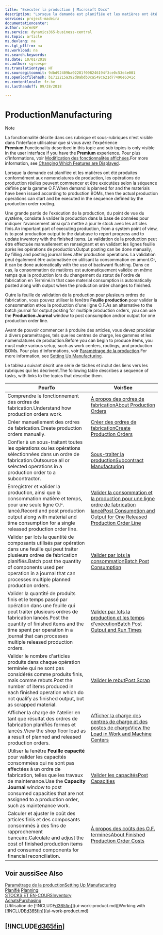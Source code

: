 ```yaml
---
title: "Exécuter la production | Microsoft Docs"
description: "Lorsque la demande est planifiée et les matières ont été produites conformément aux nomenclatures de production, les opérations de production réelles peuvent commencer et être exécutées selon la séquence définie par la gamme O.F."
services: project-madeira
documentationcenter: 
author: SorenGP
ms.service: dynamics365-business-central
ms.topic: article
ms.devlang: na
ms.tgt_pltfrm: na
ms.workload: na
ms.search.keywords: 
ms.date: 10/01/2018
ms.author: sgroespe
ms.translationtype: HT
ms.sourcegitcommit: 9dbd92409ba02281f008246194f3ce0c53e4e001
ms.openlocfilehash: b1712215a392d8abdb0ca549c621d77490e6341c
ms.contentlocale: fr-be
ms.lasthandoff: 09/28/2018

---
```

# <a name="manufacturing"></a><span data-ttu-id="a66fc-103">Production</span><span class="sxs-lookup"><span data-stu-id="a66fc-103">Manufacturing</span></span>
> [!NOTE]
> <span data-ttu-id="a66fc-104">La fonctionnalité décrite dans ces rubrique et sous-rubriques n'est visible dans l'interface utilisateur que si vous avez l'expérience **Premium**.</span><span class="sxs-lookup"><span data-stu-id="a66fc-104">Functionality described in this topic and sub topics is only visible in the user interface if you have the **Premium** experience.</span></span> <span data-ttu-id="a66fc-105">Pour plus d'informations, voir [Modification des fonctionnalités affichées](ui-experiences.md).</span><span class="sxs-lookup"><span data-stu-id="a66fc-105">For more information, see [Changing Which Features are Displayed](ui-experiences.md).</span></span>

<span data-ttu-id="a66fc-106">Lorsque la demande est planifiée et les matières ont été produites conformément aux nomenclatures de production, les opérations de production réelles peuvent commencer et être exécutées selon la séquence définie par la gamme O.F.</span><span class="sxs-lookup"><span data-stu-id="a66fc-106">When demand is planned for and the materials have been issued according to production BOMs, then the actual production operations can start and be executed in the sequence defined by the production order routing.</span></span>  

<span data-ttu-id="a66fc-107">Une grande partie de l'exécution de la production, du point de vue du système, consiste à valider la production dans la base de données pour indiquer l'avancement ainsi qu'à mettre à jour le stock avec les articles finis.</span><span class="sxs-lookup"><span data-stu-id="a66fc-107">An important part of executing production, from a system point of view, is to post production output to the database to report progress and to update inventory with the finished items.</span></span> <span data-ttu-id="a66fc-108">La validation de la production peut être effectuée manuellement en renseignant et en validant les lignes feuille après les opérations de production.</span><span class="sxs-lookup"><span data-stu-id="a66fc-108">Output posting can be done manually, by filling and posting journal lines after production operations.</span></span> <span data-ttu-id="a66fc-109">La validation peut également être automatisée en utilisant la consommation en amont.</span><span class="sxs-lookup"><span data-stu-id="a66fc-109">Or, it can be done automatically with the use of backward flushing.</span></span> <span data-ttu-id="a66fc-110">Dans ce cas, la consommation de matières est automatiquement validée en même temps que la production lors du changement du statut de l'ordre de fabrication en Terminé.</span><span class="sxs-lookup"><span data-stu-id="a66fc-110">In that case material consumption is automatically posted along with output when the production order changes to finished.</span></span>  

<span data-ttu-id="a66fc-111">Outre la feuille de validation de la production pour plusieurs ordres de fabrication, vous pouvez utiliser la fenêtre **Feuille production** pour valider la consommation et/ou la production d'une ligne O.F.</span><span class="sxs-lookup"><span data-stu-id="a66fc-111">As an alternative to the batch journal for output posting for multiple production orders, you can use the **Production Journal** window to post consumption and/or output for one production order line.</span></span>

<span data-ttu-id="a66fc-112">Avant de pouvoir commencer à produire des articles, vous devez procéder à divers paramétrages, tels que les centres de charge, les gammes et les nomenclatures de production.</span><span class="sxs-lookup"><span data-stu-id="a66fc-112">Before you can begin to produce items, you must make various setup, such as work centers, routings, and production BOMs.</span></span> <span data-ttu-id="a66fc-113">Pour plus d'informations, voir [Paramétrage de la production](production-configure-production-processes.md).</span><span class="sxs-lookup"><span data-stu-id="a66fc-113">For more information, see [Setting Up Manufacturing](production-configure-production-processes.md).</span></span>

<span data-ttu-id="a66fc-114">Le tableau suivant décrit une série de tâches et inclut des liens vers les rubriques qui les décrivent.</span><span class="sxs-lookup"><span data-stu-id="a66fc-114">The following table describes a sequence of tasks, with links to the topics that describe them.</span></span>   

|<span data-ttu-id="a66fc-115">**Pour**</span><span class="sxs-lookup"><span data-stu-id="a66fc-115">**To**</span></span>|<span data-ttu-id="a66fc-116">**Voir**</span><span class="sxs-lookup"><span data-stu-id="a66fc-116">**See**</span></span>|  
|------------|-------------|  
|<span data-ttu-id="a66fc-117">Comprendre le fonctionnement des ordres de fabrication.</span><span class="sxs-lookup"><span data-stu-id="a66fc-117">Understand how production orders work.</span></span>|[<span data-ttu-id="a66fc-118">À propos des ordres de fabrication</span><span class="sxs-lookup"><span data-stu-id="a66fc-118">About Production Orders</span></span>](production-about-production-orders.md)|
|<span data-ttu-id="a66fc-119">Créer manuellement des ordres de fabrication.</span><span class="sxs-lookup"><span data-stu-id="a66fc-119">Create production orders manually.</span></span>|[<span data-ttu-id="a66fc-120">Créer des ordres de fabrication</span><span class="sxs-lookup"><span data-stu-id="a66fc-120">Create Production Orders</span></span>](production-how-to-create-production-orders.md)|
|<span data-ttu-id="a66fc-121">Confier à un sous-traitant toutes les opérations ou les opérations sélectionnées dans un ordre de fabrication.</span><span class="sxs-lookup"><span data-stu-id="a66fc-121">Outsource all or selected operations in a production order to a subcontractor.</span></span>|[<span data-ttu-id="a66fc-122">Sous-traiter la production</span><span class="sxs-lookup"><span data-stu-id="a66fc-122">Subcontract Manufacturing</span></span>](production-how-to-subcontract-manufacturing.md)|
|<span data-ttu-id="a66fc-123">Enregistrer et valider la production, ainsi que la consommation matière et temps, pour une seule ligne O.F. lancé.</span><span class="sxs-lookup"><span data-stu-id="a66fc-123">Record and post production output along with material and time consumption for a single released production order line.</span></span>|[<span data-ttu-id="a66fc-124">Valider la consommation et la production pour une ligne ordre de fabrication lancé</span><span class="sxs-lookup"><span data-stu-id="a66fc-124">Post Consumption and Output for One Released Production Order Line</span></span>](production-how-to-register-consumption-and-output.md)|  
|<span data-ttu-id="a66fc-125">Valider par lots la quantité de composants utilisés par opération dans une feuille qui peut traiter plusieurs ordres de fabrication planifiés.</span><span class="sxs-lookup"><span data-stu-id="a66fc-125">Batch post the quantity of components used per operation in a journal that can processes multiple planned production orders.</span></span>|[<span data-ttu-id="a66fc-126">Valider par lots la consommation</span><span class="sxs-lookup"><span data-stu-id="a66fc-126">Batch Post Consumption</span></span>](production-how-to-post-consumption.md)|
|<span data-ttu-id="a66fc-127">Valider la quantité de produits finis et le temps passé par opération dans une feuille qui peut traiter plusieurs ordres de fabrication lancés.</span><span class="sxs-lookup"><span data-stu-id="a66fc-127">Post the quantity of finished items and the time spent per operation in a journal that can processes multiple released production orders.</span></span>|[<span data-ttu-id="a66fc-128">Valider par lots la production et les temps d'exécution</span><span class="sxs-lookup"><span data-stu-id="a66fc-128">Batch Post Output and Run Times</span></span>](production-how-to-post-output-quantity.md)|  
|<span data-ttu-id="a66fc-129">Valider le nombre d'articles produits dans chaque opération terminée qui ne sont pas considérés comme produits finis, mais comme rebuts.</span><span class="sxs-lookup"><span data-stu-id="a66fc-129">Post the number of items produced in each finished operation which do not qualify as finished output, but as scrapped material.</span></span>|[<span data-ttu-id="a66fc-130">Valider le rebut</span><span class="sxs-lookup"><span data-stu-id="a66fc-130">Post Scrap</span></span>](production-how-to-post-scrap.md)|
|<span data-ttu-id="a66fc-131">Afficher la charge de l'atelier en tant que résultat des ordres de fabrication planifiés fermes et lancés.</span><span class="sxs-lookup"><span data-stu-id="a66fc-131">View the shop floor load as a result of planned and released production orders.</span></span>|[<span data-ttu-id="a66fc-132">Afficher la charge des centres de charge et des postes de charge</span><span class="sxs-lookup"><span data-stu-id="a66fc-132">View the Load in Work and Machine Centers</span></span>](production-how-to-view-the-load-on-work-centers.md)|      
|<span data-ttu-id="a66fc-133">Utiliser la fenêtre **Feuille capacité** pour valider les capacités consommées qui ne sont pas affectées à un ordre de fabrication, telles que les travaux de maintenance.</span><span class="sxs-lookup"><span data-stu-id="a66fc-133">Use the **Capacity Journal** window to post consumed capacities that are not assigned to a production order, such as maintenance work.</span></span>|[<span data-ttu-id="a66fc-134">Valider les capacités</span><span class="sxs-lookup"><span data-stu-id="a66fc-134">Post Capacities</span></span>](production-how-to-post-capacities.md)|  
|<span data-ttu-id="a66fc-135">Calculer et ajuster le coût des articles finis et des composants consommés à des fins de rapprochement bancaire.</span><span class="sxs-lookup"><span data-stu-id="a66fc-135">Calculate and adjust the cost of finished production items and consumed components for financial reconciliation.</span></span>|[<span data-ttu-id="a66fc-136">À propos des coûts des O.F. terminés</span><span class="sxs-lookup"><span data-stu-id="a66fc-136">About Finished Production Order Costs</span></span>](finance-about-finished-production-order-costs.md)|  

## <a name="see-also"></a><span data-ttu-id="a66fc-137">Voir aussi</span><span class="sxs-lookup"><span data-stu-id="a66fc-137">See Also</span></span>  
[<span data-ttu-id="a66fc-138">Paramétrage de la production</span><span class="sxs-lookup"><span data-stu-id="a66fc-138">Setting Up Manufacturing</span></span>](production-configure-production-processes.md)  
<span data-ttu-id="a66fc-139">[Planifié](production-planning.md)    </span><span class="sxs-lookup"><span data-stu-id="a66fc-139">[Planning](production-planning.md)    </span></span>  
[<span data-ttu-id="a66fc-140">STOCKS ET EN-COURS</span><span class="sxs-lookup"><span data-stu-id="a66fc-140">Inventory</span></span>](inventory-manage-inventory.md)  
[<span data-ttu-id="a66fc-141">Achats</span><span class="sxs-lookup"><span data-stu-id="a66fc-141">Purchasing</span></span>](purchasing-manage-purchasing.md)  
<span data-ttu-id="a66fc-142">[Utilisation de [!INCLUDE[d365fin](includes/d365fin_md.md)]](ui-work-product.md)</span><span class="sxs-lookup"><span data-stu-id="a66fc-142">[Working with [!INCLUDE[d365fin](includes/d365fin_md.md)]](ui-work-product.md)</span></span>

## [!INCLUDE[d365fin](includes/free_trial_md.md)]  

